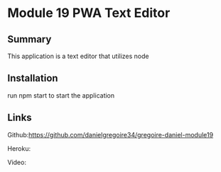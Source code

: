 # Module 19 PWA Text Editor 

## Summary 
This application is a text editor that utilizes node 

## Installation 
run npm start to start the application

## Links 
Github:https://github.com/danielgregoire34/gregoire-daniel-module19

Heroku:

Video: